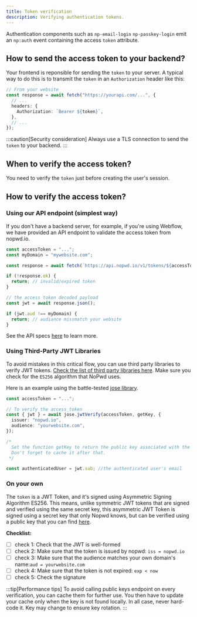 ```yaml
---
title: Token verification
description: Verifying authentication tokens.
---
```


Authentication components such as `np-email-login` `np-passkey-login` emit an `np:auth` event containing the access `token` attribute.

## How to send the access token to your backend?

Your frontend is reponsible for sending the `token` to your server. A typical way to do this is to transmit the `token` in an `Authorization` header like this:

```ts
// From your website
const response = await fetch("https://yourapi.com/...", {
  // ...
  headers: {
    Authorization: `Bearer ${token}`,
  },
  // ...
});
```

:::caution[Security consideration]
Always use a TLS connection to send the `token` to your backend.
:::

## When to verify the access token?

You need to verify the `token` just before creating the user's session.

## How to verify the access token?

### Using our API endpoint (simplest way)

If you don't have a backend server, for example, if you're using Webflow, we have provided an API endpoint to validate the access token from nopwd.io.

```ts
const accessToken = "...";
const myDomain = "mywebsite.com";

const response = await fetch(`https://api.nopwd.io/v1/tokens/${accessToken}`);

if (!response.ok) {
  return; // invalid/expired token
}

// the access token decoded payload
const jwt = await response.json();

if (jwt.aud !== myDomain) {
  return; // audiance missmatch your website
}
```

See the API specs [here](/reference/api/token) to learn more.

### Using Third-Party JWT Libraries

To avoid mistakes in this critical flow, you can use third party libraries to verify JWT tokens. [Check the list of third party libraries here](https://jwt.io/libraries). Make sure you check for the `ES256` algorithm that NoPwd uses.

Here is an example using the battle-tested [jose library](https://github.com/panva/jose/blob/main/docs/functions/jwt_verify.jwtVerify.md).

```ts
const accessToken = "...";

// To verify the access_token
const { jwt } = await jose.jwtVerify(accessToken, getKey, {
  issuer: "nopwd.io",
  audience: "yourwebsite.com",
});

/* 
  Set the function getKey to return the public key associated with the kid.
  Don't forget to cache it after that.
 */

const authenticatedUser = jwt.sub; //the authenticated user's email
```

### On your own

The `token` is a JWT Token, and it's signed using Asymmetric Signing Algorithm ES256. This means, unlike symmetric JWT tokens that are signed and verified using the same secret key, this asymmetric JWT Token is signed using a secret key that only Nopwd knows, but can be verified using a public key that you can find [here](../api/jwks).

**Checklist:**

- [ ] check 1: Check that the JWT is well-formed
- [ ] check 2: Make sure that the token is issued by nopwd: `iss = nopwd.io`
- [ ] check 3: Make sure that the audience matches your own domain's name:`aud = yourwebsite.com`
- [ ] check 4: Make sure that the token is not expired: `exp < now`
- [ ] check 5: Check the signature

:::tip[Performance tips]
To avoid calling public keys endpoint on every verification, you can cache them for further use. You then have to update your cache only when the key is not found locally.
In all case, never hard-code it. Key may change to ensure key rotation.
:::

